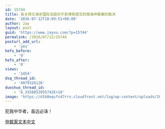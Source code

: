 ```yaml
---
id: 15744
title: 有关荷兰海牙国际法庭对于菲律宾提交的南海仲裁案的裁决
date: '2016-07-12T18:09:51+08:00'
author: Jay
layout: post
guid: 'https://www.jayxu.com/?p=15744'
permalink: /2016/07/12/15744
posturl_add_url:
    - 'yes'
hefo_before:
    - '0'
hefo_after:
    - '0'
views:
    - '2454'
dsq_thread_id:
    - '4979326126'
duoshuo_thread_id:
    - '6.3356053955742E+18'
image: 'https://d1k8eqsfs47rrv.cloudfront.net/log/wp-content/uploads/2016/07/a716fd45jw1f5pnls9tytj20dw0jkju2.jpg'
---
```


<!-- wp:paragraph -->
<p>犯我中华者，虽远必诛！</p>
<!-- /wp:paragraph -->

<!-- wp:paragraph -->
<p><a href="http://www.jayxu.com/log/wp-content/uploads/2016/07/仲裁案文本中文.pdf" target="_blank" rel="noopener">仲裁案文本中文</a></p>
<!-- /wp:paragraph -->

<!-- wp:jetpack/tiled-gallery {"className":"is-style-square","ids":[15751,15746,15747,15754,15749,15750,15755,15752,15753],"linkTo":"media"} -->
<div class="wp-block-jetpack-tiled-gallery aligncenter is-style-square"><div class="tiled-gallery__gallery"><div class="tiled-gallery__row columns-3"><div class="tiled-gallery__col"><figure class="tiled-gallery__item"><a href="https://i0.wp.com/www.jayxu.com/log/wp-content/uploads/2016/07/a716fd45jw1f5r8ja5ps7j20dw0dwq36.jpg?ssl=1&amp;resize=440%2C440"><img alt="" data-height="440" data-id="15751" data-link="https://www.jayxu.com/2016/07/12/15744/a716fd45jw1f5r8ja5ps7j20dw0dwq36" data-url="https://www.jayxu.com/log/wp-content/uploads/2016/07/a716fd45jw1f5r8ja5ps7j20dw0dwq36.jpg" data-width="440" src="https://i0.wp.com/www.jayxu.com/log/wp-content/uploads/2016/07/a716fd45jw1f5r8ja5ps7j20dw0dwq36.jpg?ssl=1&amp;resize=440%2C440" layout="responsive"/></a></figure></div><div class="tiled-gallery__col"><figure class="tiled-gallery__item"><a href="https://i1.wp.com/www.jayxu.com/log/wp-content/uploads/2016/07/a716fd45jw1f5r8ije53jj20dw0dw0tb.jpg?ssl=1&amp;resize=440%2C440"><img alt="" data-height="440" data-id="15746" data-link="https://www.jayxu.com/2016/07/12/15744/a716fd45jw1f5r8ije53jj20dw0dw0tb" data-url="https://www.jayxu.com/log/wp-content/uploads/2016/07/a716fd45jw1f5r8ije53jj20dw0dw0tb.jpg" data-width="440" src="https://i1.wp.com/www.jayxu.com/log/wp-content/uploads/2016/07/a716fd45jw1f5r8ije53jj20dw0dw0tb.jpg?ssl=1&amp;resize=440%2C440" layout="responsive"/></a></figure></div><div class="tiled-gallery__col"><figure class="tiled-gallery__item"><a href="https://i1.wp.com/www.jayxu.com/log/wp-content/uploads/2016/07/a716fd45jw1f5r8ikl6ocj20dw0dwjrw.jpg?ssl=1&amp;resize=440%2C440"><img alt="" data-height="440" data-id="15747" data-link="https://www.jayxu.com/2016/07/12/15744/a716fd45jw1f5r8ikl6ocj20dw0dwjrw" data-url="https://www.jayxu.com/log/wp-content/uploads/2016/07/a716fd45jw1f5r8ikl6ocj20dw0dwjrw.jpg" data-width="440" src="https://i1.wp.com/www.jayxu.com/log/wp-content/uploads/2016/07/a716fd45jw1f5r8ikl6ocj20dw0dwjrw.jpg?ssl=1&amp;resize=440%2C440" layout="responsive"/></a></figure></div></div><div class="tiled-gallery__row columns-3"><div class="tiled-gallery__col"><figure class="tiled-gallery__item"><a href="https://i1.wp.com/www.jayxu.com/log/wp-content/uploads/2016/07/a716fd45jw1f5r8ihtbd3j20dw0dwq36.jpg?ssl=1&amp;resize=440%2C440"><img alt="" data-height="440" data-id="15754" data-link="https://www.jayxu.com/2016/07/12/15744/a716fd45jw1f5r8ihtbd3j20dw0dwq36" data-url="https://www.jayxu.com/log/wp-content/uploads/2016/07/a716fd45jw1f5r8ihtbd3j20dw0dwq36.jpg" data-width="440" src="https://i1.wp.com/www.jayxu.com/log/wp-content/uploads/2016/07/a716fd45jw1f5r8ihtbd3j20dw0dwq36.jpg?ssl=1&amp;resize=440%2C440" layout="responsive"/></a></figure></div><div class="tiled-gallery__col"><figure class="tiled-gallery__item"><a href="https://i0.wp.com/www.jayxu.com/log/wp-content/uploads/2016/07/a716fd45jw1f5r8ispc64j20dw0dwaap.jpg?ssl=1&amp;resize=440%2C440"><img alt="" data-height="440" data-id="15749" data-link="https://www.jayxu.com/2016/07/12/15744/a716fd45jw1f5r8ispc64j20dw0dwaap" data-url="https://www.jayxu.com/log/wp-content/uploads/2016/07/a716fd45jw1f5r8ispc64j20dw0dwaap.jpg" data-width="440" src="https://i0.wp.com/www.jayxu.com/log/wp-content/uploads/2016/07/a716fd45jw1f5r8ispc64j20dw0dwaap.jpg?ssl=1&amp;resize=440%2C440" layout="responsive"/></a></figure></div><div class="tiled-gallery__col"><figure class="tiled-gallery__item"><a href="https://i0.wp.com/www.jayxu.com/log/wp-content/uploads/2016/07/a716fd45jw1f5r8j3ji5aj20dw0dwglv.jpg?ssl=1&amp;resize=440%2C440"><img alt="" data-height="440" data-id="15750" data-link="https://www.jayxu.com/2016/07/12/15744/a716fd45jw1f5r8j3ji5aj20dw0dwglv" data-url="https://www.jayxu.com/log/wp-content/uploads/2016/07/a716fd45jw1f5r8j3ji5aj20dw0dwglv.jpg" data-width="440" src="https://i0.wp.com/www.jayxu.com/log/wp-content/uploads/2016/07/a716fd45jw1f5r8j3ji5aj20dw0dwglv.jpg?ssl=1&amp;resize=440%2C440" layout="responsive"/></a></figure></div></div><div class="tiled-gallery__row columns-3"><div class="tiled-gallery__col"><figure class="tiled-gallery__item"><a href="https://i2.wp.com/www.jayxu.com/log/wp-content/uploads/2016/07/a716fd45jw1f5r8ipw62vj20dw0dwq36.jpg?ssl=1&amp;resize=440%2C440"><img alt="" data-height="440" data-id="15755" data-link="https://www.jayxu.com/2016/07/12/15744/a716fd45jw1f5r8ipw62vj20dw0dwq36" data-url="https://www.jayxu.com/log/wp-content/uploads/2016/07/a716fd45jw1f5r8ipw62vj20dw0dwq36.jpg" data-width="440" src="https://i2.wp.com/www.jayxu.com/log/wp-content/uploads/2016/07/a716fd45jw1f5r8ipw62vj20dw0dwq36.jpg?ssl=1&amp;resize=440%2C440" layout="responsive"/></a></figure></div><div class="tiled-gallery__col"><figure class="tiled-gallery__item"><a href="https://i2.wp.com/www.jayxu.com/log/wp-content/uploads/2016/07/a716fd45jw1f5r8jbxp0gj20dw0dwaaj.jpg?ssl=1&amp;resize=440%2C440"><img alt="" data-height="440" data-id="15752" data-link="https://www.jayxu.com/2016/07/12/15744/a716fd45jw1f5r8jbxp0gj20dw0dwaaj" data-url="https://www.jayxu.com/log/wp-content/uploads/2016/07/a716fd45jw1f5r8jbxp0gj20dw0dwaaj.jpg" data-width="440" src="https://i2.wp.com/www.jayxu.com/log/wp-content/uploads/2016/07/a716fd45jw1f5r8jbxp0gj20dw0dwaaj.jpg?ssl=1&amp;resize=440%2C440" layout="responsive"/></a></figure></div><div class="tiled-gallery__col"><figure class="tiled-gallery__item"><a href="https://i2.wp.com/www.jayxu.com/log/wp-content/uploads/2016/07/a716fd45jw1f5r8jdudhlj20dw0dw3yv.jpg?ssl=1&amp;resize=440%2C440"><img alt="" data-height="440" data-id="15753" data-link="https://www.jayxu.com/2016/07/12/15744/a716fd45jw1f5r8jdudhlj20dw0dw3yv" data-url="https://www.jayxu.com/log/wp-content/uploads/2016/07/a716fd45jw1f5r8jdudhlj20dw0dw3yv.jpg" data-width="440" src="https://i2.wp.com/www.jayxu.com/log/wp-content/uploads/2016/07/a716fd45jw1f5r8jdudhlj20dw0dw3yv.jpg?ssl=1&amp;resize=440%2C440" layout="responsive"/></a></figure></div></div></div></div>
<!-- /wp:jetpack/tiled-gallery -->